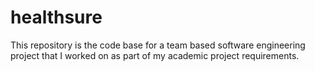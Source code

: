# healthsure
This repository is the code base for a team based software engineering project that I worked on as part of my academic project requirements.
